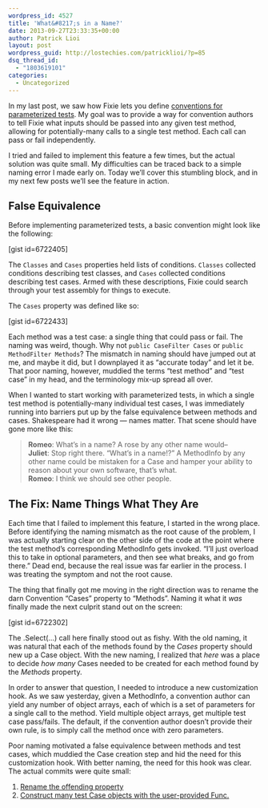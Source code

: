 ```yaml
---
wordpress_id: 4527
title: 'What&#8217;s in a Name?'
date: 2013-09-27T23:33:35+00:00
author: Patrick Lioi
layout: post
wordpress_guid: http://lostechies.com/patricklioi/?p=85
dsq_thread_id:
  - "1803619101"
categories:
  - Uncategorized
---
```

In my last post, we saw how Fixie lets you define [conventions for parameterized tests](http://lostechies.com/patricklioi/2013/09/27/a-swiss-army-katana/). My goal was to provide a way for convention authors to tell Fixie what inputs should be passed into any given test method, allowing for potentially-many calls to a single test method. Each call can pass or fail independently.

I tried and failed to implement this feature a few times, but the actual solution was quite small. My difficulties can be traced back to a simple naming error I made early on. Today we&#8217;ll cover this stumbling block, and in my next few posts we&#8217;ll see the feature in action.

## False Equivalence

Before implementing parameterized tests, a basic convention might look like the following:

[gist id=6722405]

The `Classes` and `Cases` properties held lists of conditions. `Classes` collected conditions describing test classes, and `Cases` collected conditions describing test cases. Armed with these descriptions, Fixie could search through your test assembly for things to execute.

The `Cases` property was defined like so:

[gist id=6722433]

Each method was a test case: a single thing that could pass or fail. The naming was weird, though. Why not `public CaseFilter Cases` or `public MethodFilter Methods`? The mismatch in naming should have jumped out at me, and maybe it did, but I downplayed it as &#8220;accurate today&#8221; and let it be. That poor naming, however, muddied the terms &#8220;test method&#8221; and &#8220;test case&#8221; in my head, and the terminology mix-up spread all over.

When I wanted to start working with parameterized tests, in which a single test method is potentially-many individual test cases, I was immediately running into barriers put up by the false equivalence between methods and cases. Shakespeare had it wrong &#8212; names matter. That scene should have gone more like this:

> **Romeo**: What&#8217;s in a name? A rose by any other name would&#8211;  
> **Juliet**: Stop right there. &#8220;What&#8217;s in a name!?&#8221; A MethodInfo by any other name could be mistaken for a Case and hamper your ability to reason about your own software, that&#8217;s what.  
> **Romeo**: I think we should see other people.

## The Fix: Name Things What They Are

Each time that I failed to implement this feature, I started in the wrong place. Before identifying the naming mismatch as the root cause of the problem, I was actually starting clear on the other side of the code at the point where the test method&#8217;s corresponding MethodInfo gets invoked. &#8220;I&#8217;ll just overload this to take in optional parameters, and then see what breaks, and go from there.&#8221; Dead end, because the real issue was far earlier in the process. I was treating the symptom and not the root cause.

The thing that finally got me moving in the right direction was to rename the darn Convention &#8220;Cases&#8221; property to &#8220;Methods&#8221;. Naming it what it _was_ finally made the next culprit stand out on the screen:

[gist id=6722302]

The .Select(&#8230;) call here finally stood out as fishy. With the old naming, it was natural that each of the methods found by the _Cases_ property should new up a Case object. With the new naming, I realized that _here_ was a place to decide _how many_ Cases needed to be created for each method found by the _Methods_ property.

In order to answer that question, I needed to introduce a new customization hook. As we saw yesterday, given a MethodInfo, a convention author can yield any number of object arrays, each of which is a set of parameters for a single call to the method. Yield multiple object arrays, get multiple test case pass/fails. The default, if the convention author doesn&#8217;t provide their own rule, is to simply call the method once with zero parameters.

Poor naming motivated a false equivalence between methods and test cases, which muddied the Case creation step and hid the need for this customization hook. With better naming, the need for this hook was clear. The actual commits were quite small:

  1. [Rename the offending property](https://github.com/plioi/fixie/commit/a2260e27efd6471d9fb1214721a12ced2ad2187a)
  2. [Construct many test Case objects with the user-provided Func.](https://github.com/plioi/fixie/commit/70691f241a48aafacdba48b705b72bea7a6e4269#diff-2)